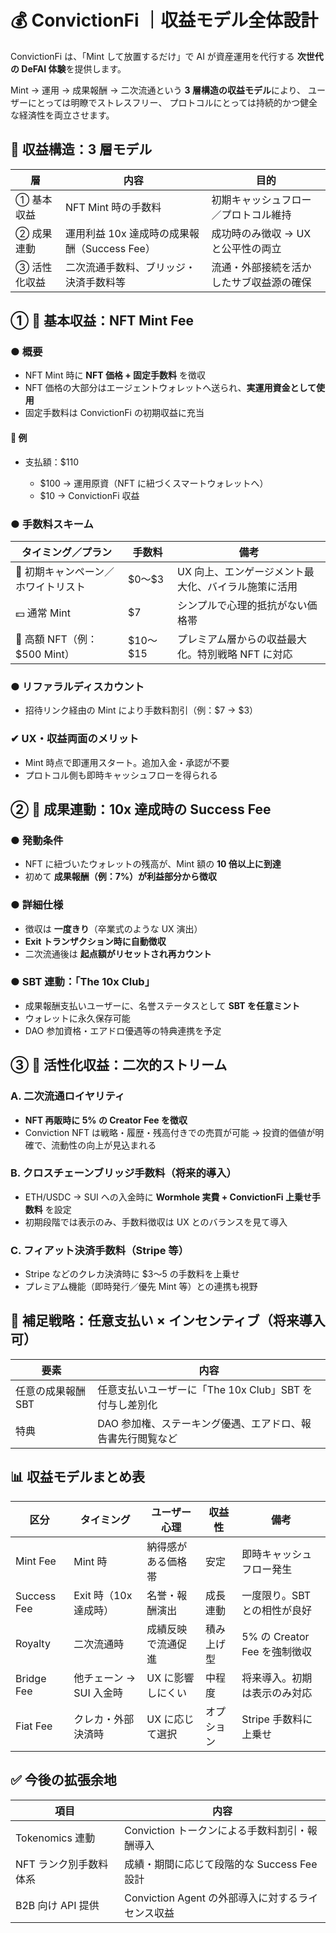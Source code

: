 # 💰 ConvictionFi ｜収益モデル全体設計

ConvictionFi は、「Mint して放置するだけ」で AI が資産運用を代行する
**次世代の DeFAI 体験**を提供します。

Mint → 運用 → 成果報酬 → 二次流通という
**3 層構造の収益モデル**により、
ユーザーにとっては明瞭でストレスフリー、
プロトコルにとっては持続的かつ健全な経済性を両立させます。

## 🧱 収益構造：3 層モデル

| 層           | 内容                                         | 目的                                     |
| ------------ | -------------------------------------------- | ---------------------------------------- |
| ① 基本収益   | NFT Mint 時の手数料                          | 初期キャッシュフロー／プロトコル維持     |
| ② 成果連動   | 運用利益 10x 達成時の成果報酬（Success Fee） | 成功時のみ徴収 → UX と公平性の両立       |
| ③ 活性化収益 | 二次流通手数料、ブリッジ・決済手数料等       | 流通・外部接続を活かしたサブ収益源の確保 |

## ① 💸 基本収益：NFT Mint Fee

### ● 概要

- NFT Mint 時に **NFT 価格 + 固定手数料** を徴収
- NFT 価格の大部分はエージェントウォレットへ送られ、**実運用資金として使用**
- 固定手数料は ConvictionFi の初期収益に充当

#### 📌 例

- 支払額：\$110

  - \$100 → 運用原資（NFT に紐づくスマートウォレットへ）
  - \$10 → ConvictionFi 収益

### ● 手数料スキーム

| タイミング／プラン                  | 手数料     | 備考                                                |
| ----------------------------------- | ---------- | --------------------------------------------------- |
| 🎉 初期キャンペーン／ホワイトリスト | \$0〜\$3   | UX 向上、エンゲージメント最大化、バイラル施策に活用 |
| 💵 通常 Mint                        | \$7        | シンプルで心理的抵抗がない価格帯                    |
| 🧠 高額 NFT（例：\$500 Mint）       | \$10〜\$15 | プレミアム層からの収益最大化。特別戦略 NFT に対応   |

### ● リファラルディスカウント

- 招待リンク経由の Mint により手数料割引（例：\$7 → \$3）

### ✔ UX・収益両面のメリット

- Mint 時点で即運用スタート。追加入金・承認が不要
- プロトコル側も即時キャッシュフローを得られる

## ② 🏅 成果連動：10x 達成時の Success Fee

### ● 発動条件

- NFT に紐づいたウォレットの残高が、Mint 額の **10 倍以上に到達**
- 初めて **成果報酬（例：7%）が利益部分から徴収**

### ● 詳細仕様

- 徴収は **一度きり**（卒業式のような UX 演出）
- **Exit トランザクション時に自動徴収**
- 二次流通後は **起点額がリセットされ再カウント**

### ● SBT 連動：「The 10x Club」

- 成果報酬支払いユーザーに、名誉ステータスとして **SBT を任意ミント**
- ウォレットに永久保存可能
- DAO 参加資格・エアドロ優遇等の特典連携を予定

## ③ 🔄 活性化収益：二次的ストリーム

### A. 二次流通ロイヤリティ

- **NFT 再販時に 5% の Creator Fee を徴収**
- Conviction NFT は戦略・履歴・残高付きでの売買が可能
  → 投資的価値が明確で、流動性の向上が見込まれる

### B. クロスチェーンブリッジ手数料（将来的導入）

- ETH/USDC → SUI への入金時に **Wormhole 実費 + ConvictionFi 上乗せ手数料** を設定
- 初期段階では表示のみ、手数料徴収は UX とのバランスを見て導入

### C. フィアット決済手数料（Stripe 等）

- Stripe などのクレカ決済時に \$3〜5 の手数料を上乗せ
- プレミアム機能（即時発行／優先 Mint 等）との連携も視野

## 🧠 補足戦略：任意支払い × インセンティブ（将来導入可）

| 要素               | 内容                                                       |
| ------------------ | ---------------------------------------------------------- |
| 任意の成果報酬 SBT | 任意支払いユーザーに「The 10x Club」SBT を付与し差別化     |
| 特典               | DAO 参加権、ステーキング優遇、エアドロ、報告書先行閲覧など |

## 📊 収益モデルまとめ表

| 区分        | タイミング              | ユーザー心理       | 収益性     | 備考                         |
| ----------- | ----------------------- | ------------------ | ---------- | ---------------------------- |
| Mint Fee    | Mint 時                 | 納得感がある価格帯 | 安定       | 即時キャッシュフロー発生     |
| Success Fee | Exit 時（10x 達成時）   | 名誉・報酬演出     | 成長連動   | 一度限り。SBT との相性が良好 |
| Royalty     | 二次流通時              | 成績反映で流通促進 | 積み上げ型 | 5% の Creator Fee を強制徴収 |
| Bridge Fee  | 他チェーン → SUI 入金時 | UX に影響しにくい  | 中程度     | 将来導入。初期は表示のみ対応 |
| Fiat Fee    | クレカ・外部決済時      | UX に応じて選択    | オプション | Stripe 手数料に上乗せ        |

## ✅ 今後の拡張余地

| 項目                   | 内容                                              |
| ---------------------- | ------------------------------------------------- |
| Tokenomics 連動        | Conviction トークンによる手数料割引・報酬導入     |
| NFT ランク別手数料体系 | 成績・期間に応じて段階的な Success Fee 設計       |
| B2B 向け API 提供      | Conviction Agent の外部導入に対するライセンス収益 |
